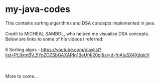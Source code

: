 # my-java-codes
This contains sorting algorithms and DSA concepts implemented in java.<br /><br />
Credit to MICHEAL SAMBOL, who helped me visualise DSA concepts.<br />
Below are links to some of his videos i referred:
<br /><br />
6 Sorting algos - https://youtube.com/playlist?list=PL9xmBV_5YoZOZSbGAXAPIq1BeUf4j20pl&si=d-fnAIuSX4XdgicV
<br /><br /><br /><br />
More to come...
